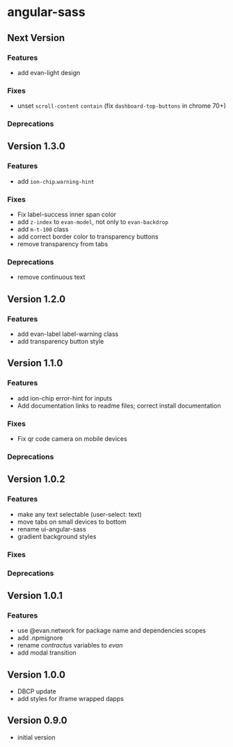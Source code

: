 # angular-sass

## Next Version
### Features
- add evan-light design

### Fixes
- unset `scroll-content` `contain` (fix `dashboard-top-buttons` in chrome 70+)

### Deprecations

## Version 1.3.0
### Features
- add `ion-chip`.`warning-hint`

### Fixes
- Fix label-success inner span color
- add `z-index` to `evan-model`, not only to `evan-backdrop`
- add `m-t-100` class
- add correct border color to transparency buttons
- remove transparency from tabs

### Deprecations
- remove continuous text

## Version 1.2.0
### Features
- add evan-label label-warning class
- add transparency button style

##  Version 1.1.0
### Features
- add ion-chip error-hint for inputs
- Add documentation links to readme files; correct install documentation

### Fixes
- Fix qr code camera on mobile devices

### Deprecations

## Version 1.0.2
### Features
- make any text selectable (user-select: text)
- move tabs on small devices to bottom
- rename ui-angular-sass
- gradient background styles

### Fixes
### Deprecations

## Version 1.0.1
### Features
- use @evan.network for package name and dependencies scopes
- add .npmignore
- rename *contractus* variables to *evan*
- add modal transition

## Version 1.0.0
- DBCP update
- add styles for iframe wrapped dapps

## Version 0.9.0
- initial version